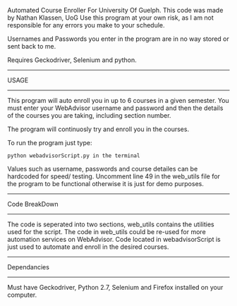 Automated Course Enroller For University Of Guelph.
This code was made by Nathan Klassen, UoG
Use this program at your own risk, as I am not responsible for any errors you make to your schedule.

Usernames and Passwords you enter in the program are in no way stored or sent back to me.

Requires Geckodriver, Selenium and python.

***********
USAGE
***********
This program will auto enroll you in up to 6 courses in a given semester.
You must enter your WebAdvisor username and password and then the details of the courses you are taking,
including section number.

The program will continuosly try and enroll you in the courses.

To run the program just type:

    python webadvisorScript.py in the terminal

Values such as username, passwords and course detailes can be hardcoded for speed/ testing.
Uncomment line 49 in the web_utils file for the program to be functional otherwise it is just for demo purposes.
***************
Code BreakDown
***************
The code is seperated into two sections, web_utils contains the utilities used for the script.
The code in web_utils could be re-used for more automation services on WebAdvisor.
Code located in webadvisorScript is just used to automate and enroll in the desired courses.


************
Dependancies
************

Must have Geckodriver, Python 2.7, Selenium and Firefox installed on your computer.
